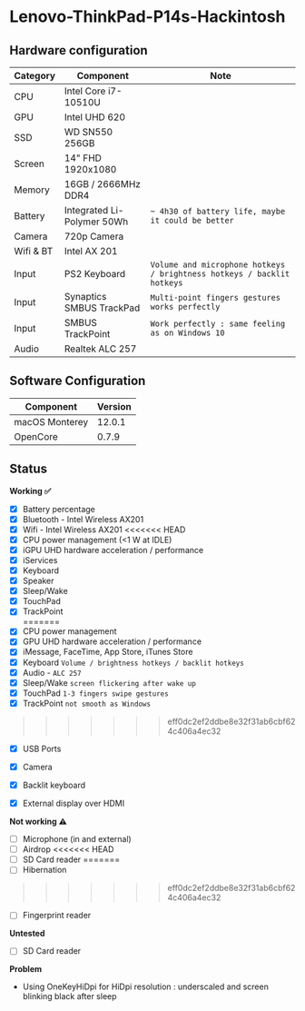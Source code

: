 # Lenovo-ThinkPad-P14s-Hackintosh
 
## Hardware configuration

| Category  | Component                                            | Note                                                         |
| --------- | ---------------------------------------------------- | ------------------------------------------------------------ |
| CPU       | Intel Core i7-10510U                                 |                                                            |
| GPU       | Intel UHD 620                                        |                                                              |
| SSD       | WD SN550 256GB                                       |                                                              |
| Screen    | 14" FHD 1920x1080                                    |                                                              |
| Memory    | 16GB / 2666MHz DDR4                                  |                                                              |
| Battery   | Integrated Li-Polymer 50Wh                           | `~ 4h30 of battery life, maybe it could be better `          |
| Camera    | 720p Camera                                          |                                                              |
| Wifi & BT | Intel AX 201                                         |                                                              |
| Input     | PS2 Keyboard                                         | `Volume and microphone hotkeys / brightness hotkeys / backlit hotkeys`                                                              |
| Input     | Synaptics SMBUS TrackPad                             | `Multi-point fingers gestures works perfectly`               |
| Input     | SMBUS TrackPoint                                     | `Work perfectly : same feeling as on Windows 10`             |
| Audio     | Realtek ALC 257                                      |                                                              |

## Software Configuration

| Component      | Version |
| -------------- | ------- |
| macOS Monterey | 12.0.1  |
| OpenCore       | 0.7.9   |




## Status


 
<strong>Working ✅</strong>

- [x] Battery percentage
- [x] Bluetooth - Intel Wireless AX201 
- [x] Wifi - Intel Wireless AX201
<<<<<<< HEAD
- [x] CPU power management (<1 W at IDLE)
- [x] iGPU UHD hardware acceleration / performance 
- [x] iServices
- [x] Keyboard
- [x] Speaker 
- [x] Sleep/Wake 
- [x] TouchPad  
- [x] TrackPoint  
=======
- [x] CPU power management
- [x] GPU UHD hardware acceleration / performance 
- [x] iMessage, FaceTime, App Store, iTunes Store
- [x] Keyboard `Volume / brightness hotkeys / backlit hotkeys`
- [x] Audio -  `ALC 257`
- [x] Sleep/Wake `screen flickering after wake up`
- [x] TouchPad `1-3 fingers swipe gestures`
- [x] TrackPoint  `not smooth as Windows`
>>>>>>> eff0dc2ef2ddbe8e32f31ab6cbf624c406a4ec32
- [x] USB Ports 
- [x] Camera 
- [x] Backlit keyboard
- [x] External display over HDMI



  
<strong>Not working ⚠️</strong>

- [ ] Microphone (in and external)
- [ ] Airdrop
<<<<<<< HEAD
- [ ] SD Card reader
=======
- [ ] Hibernation
>>>>>>> eff0dc2ef2ddbe8e32f31ab6cbf624c406a4ec32
- [ ] Fingerprint reader



<strong>Untested</strong>

- [ ] SD Card reader



<strong>Problem</strong>

- Using OneKeyHiDpi for HiDpi resolution : underscaled and screen blinking black after sleep